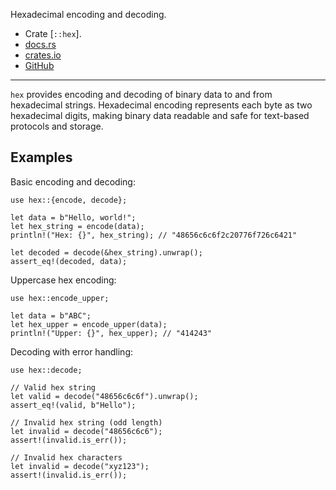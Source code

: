 Hexadecimal encoding and decoding.

- Crate [`::hex`].
- [docs.rs](https://docs.rs/hex)
- [crates.io](https://crates.io/crates/hex)
- [GitHub](https://github.com/KokaKiwi/rust-hex)

---

`hex` provides encoding and decoding of binary data
to and from hexadecimal strings.
Hexadecimal encoding represents each byte as two hexadecimal digits,
making binary data readable and safe for text-based protocols and storage.

## Examples

Basic encoding and decoding:

```
use hex::{encode, decode};

let data = b"Hello, world!";
let hex_string = encode(data);
println!("Hex: {}", hex_string); // "48656c6c6f2c20776f726c6421"

let decoded = decode(&hex_string).unwrap();
assert_eq!(decoded, data);
```

Uppercase hex encoding:

```
use hex::encode_upper;

let data = b"ABC";
let hex_upper = encode_upper(data);
println!("Upper: {}", hex_upper); // "414243"
```

Decoding with error handling:

```
use hex::decode;

// Valid hex string
let valid = decode("48656c6c6f").unwrap();
assert_eq!(valid, b"Hello");

// Invalid hex string (odd length)
let invalid = decode("48656c6c6");
assert!(invalid.is_err());

// Invalid hex characters
let invalid = decode("xyz123");
assert!(invalid.is_err());
```

[`encode`]: crate::hex::encode
[`decode`]: crate::hex::decode
[`encode_upper`]: crate::hex::encode_upper